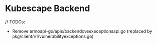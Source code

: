 # Kubescape Backend

// TODOs:
- Remove armoapi-go/apis/backendcveexeceptionsapi.go (replaced by pkg/client/v1/vulnerabilityexceptions.go)